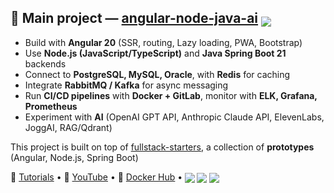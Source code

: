 ## 🚀 Main project — [angular-node-java-ai](https://github.com/ganatan/angular-node-java-ai) <sub><img src="https://img.shields.io/badge/★%20stars-808-blue?style=flat&logo=github&logoColor=white" /></sub>

- Build with **Angular 20** (SSR, routing, Lazy loading, PWA, Bootstrap)  
- Use **Node.js (JavaScript/TypeScript)** and **Java Spring Boot 21** backends  
- Connect to **PostgreSQL, MySQL, Oracle**, with **Redis** for caching  
- Integrate **RabbitMQ / Kafka** for async messaging  
- Run **CI/CD pipelines** with **Docker + GitLab**, monitor with **ELK, Grafana, Prometheus**  
- Experiment with **AI** (OpenAI GPT API, Anthropic Claude API, ElevenLabs, JoggAI, RAG/Qdrant)

This project is built on top of [fullstack-starters](https://github.com/ganatan/fullstack-starters), a collection of **prototypes** (Angular, Node.js, Spring Boot) 

📘 [Tutorials](https://www.ganatan.com/en/tutorials) • 🎥 [YouTube](https://www.youtube.com/@ganatan) • 🐳 [Docker Hub](https://hub.docker.com/u/ganatan) • <sub><img src="https://img.shields.io/badge/Followers-444-blue?style=flat&logo=github" /> <img src="https://img.shields.io/badge/★%20Stars-1.6k-blue?style=flat&logo=github" /> <img src="https://img.shields.io/badge/Commits-1964-blue?style=flat&logo=git" /></sub>
